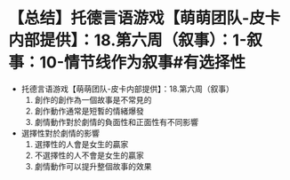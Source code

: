 # 【总结】托德言语游戏【萌萌团队-皮卡内部提供】：18.第六周（叙事）：1-叙事：10-情节线作为叙事#有选择性

-   托德言语游戏【萌萌团队-皮卡内部提供】：18.第六周（叙事）
    1.  創作的創作為一個故事是不常見的
    2.  創作動作通常是短暫的情緒爆發
    3.  劇情動作對於劇情的負面性和正面性有不同影響
-   選擇性對於劇情的影響
    1.  選擇性的人會是女生的贏家
    2.  不選擇性的人不會是女生的贏家
    3.  劇情動作可以提升整個故事的效果